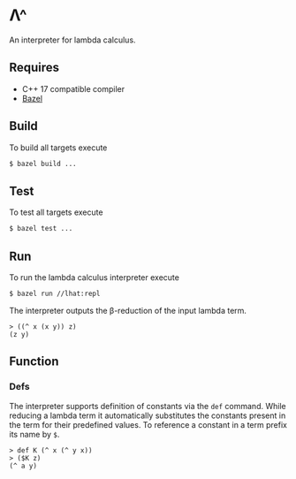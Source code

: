 # Λ^
An interpreter for lambda calculus.

## Requires

* C++ 17 compatible compiler
* [Bazel](https://bazel.build)

## Build

To build all targets execute

```bash
$ bazel build ...
```

## Test

To test all targets execute

```bash
$ bazel test ...
```

## Run

To run the lambda calculus interpreter execute

```bash
$ bazel run //lhat:repl
```

The interpreter outputs the β-reduction of the input lambda term.

```
> ((^ x (x y)) z)
(z y)
```

## Function

### Defs

The interpreter supports definition of constants via the `def` command. While
reducing a lambda term it automatically substitutes the constants present in the
term for their predefined values. To reference a constant in a term prefix its name
by `$`.

```
> def K (^ x (^ y x))
> ($K z)
(^ a y)
```
